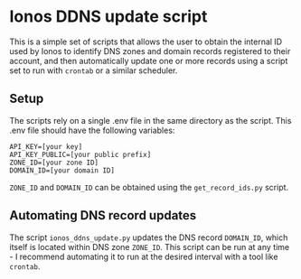 # Ionos DDNS update script
This is a simple set of scripts that allows the user to obtain the internal ID used by Ionos to identify DNS zones and domain records registered to their account, and then automatically update one or more records using a script set to run with `crontab` or a similar scheduler.

## Setup
The scripts rely on a single .env file in the same directory as the script. This .env file should have the following variables:

```
API_KEY=[your key]
API_KEY_PUBLIC=[your public prefix]
ZONE_ID=[your zone ID]
DOMAIN_ID=[your domain ID]
```

`ZONE_ID` and `DOMAIN_ID` can be obtained using the `get_record_ids.py` script. 

## Automating DNS record updates
The script `ionos_ddns_update.py` updates the DNS record `DOMAIN_ID`, which itself is located within DNS zone `ZONE_ID`. This script can be run at any time - I recommend automating it to run at the desired interval with a tool like `crontab`.